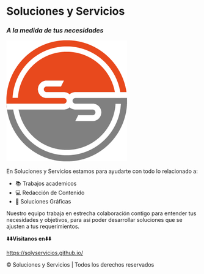 # Soluciones y Servicios
### *A la medida de tus necesidades*

![S y S logo](/images/pic01.png)

En Soluciones y Servicios estamos para ayudarte con todo lo relacionado a:

- 📚 Trabajos academicos
- 💻 Redacción de Contenido
- 🎨 Soluciones Gráficas

Nuestro equipo trabaja en estrecha colaboración contigo para entender tus <br>
necesidades y objetivos, para así poder desarrollar soluciones que se <br>
ajusten a tus requerimientos.

**⬇️⬇️Visitanos en⬇️⬇️**

https://solyservicios.github.io/

&copy; Soluciones y Servicios | Todos los derechos reservados
